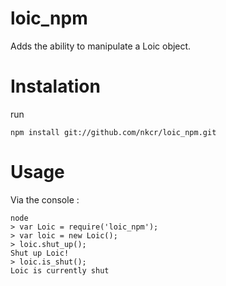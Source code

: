 # loic_npm
Adds the ability to manipulate a Loic object.

# Instalation

run

    npm install git://github.com/nkcr/loic_npm.git

# Usage

Via the console :

    node
    > var Loic = require('loic_npm');
    > var loic = new Loic();
    > loic.shut_up();
    Shut up Loic!
    > loic.is_shut();
    Loic is currently shut
